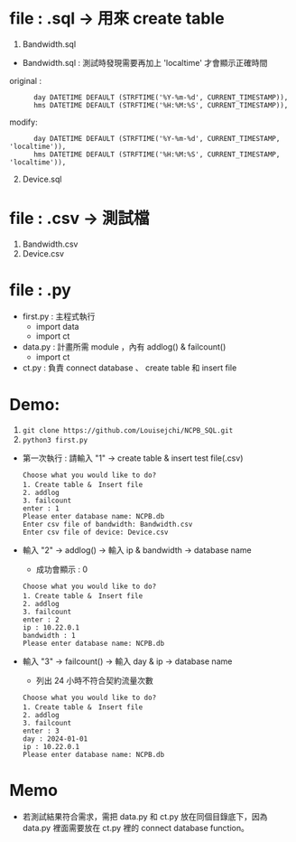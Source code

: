 # file : .sql -> 用來 create table
1. Bandwidth.sql
  *  Bandwidth.sql : 測試時發現需要再加上 'localtime' 才會顯示正確時間

  original :
  ```
        day DATETIME DEFAULT (STRFTIME('%Y-%m-%d', CURRENT_TIMESTAMP)),
        hms DATETIME DEFAULT (STRFTIME('%H:%M:%S', CURRENT_TIMESTAMP)),
  ```
  modify:
  ```
        day DATETIME DEFAULT (STRFTIME('%Y-%m-%d', CURRENT_TIMESTAMP, 'localtime')),
        hms DATETIME DEFAULT (STRFTIME('%H:%M:%S', CURRENT_TIMESTAMP, 'localtime')),
  ```
2. Device.sql

# file : .csv -> 測試檔
1. Bandwidth.csv
2. Device.csv

# file : .py 
* first.py : 主程式執行
  * import data
  * import ct   
* data.py : 計畫所需 module ，內有 addlog() & failcount()
  * import ct   
* ct.py : 負責 connect database 、 create table 和 insert file

# Demo:
1. `git clone https://github.com/Louisejchi/NCPB_SQL.git`
2. `python3 first.py`
  * 第一次執行 : 請輸入 "1" -> create table & insert test file(.csv)
    ```
    Choose what you would like to do?
    1. Create table &　Insert file
    2. addlog
    3. failcount
    enter : 1
    Please enter database name: NCPB.db
    Enter csv file of bandwidth: Bandwidth.csv
    Enter csv file of device: Device.csv
    ```
    
  * 輸入 "2" -> addlog() -> 輸入 ip & bandwidth -> database name
    * 成功會顯示 : 0
    ```
    Choose what you would like to do?
    1. Create table &　Insert file
    2. addlog
    3. failcount
    enter : 2
    ip : 10.22.0.1
    bandwidth : 1
    Please enter database name: NCPB.db
    ```
  * 輸入 "3" -> failcount() -> 輸入 day & ip -> database name
    * 列出 24 小時不符合契約流量次數
    ```
    Choose what you would like to do?
    1. Create table &　Insert file
    2. addlog
    3. failcount
    enter : 3
    day : 2024-01-01
    ip : 10.22.0.1
    Please enter database name: NCPB.db
    ```
# Memo
* 若測試結果符合需求，需把 data.py 和 ct.py 放在同個目錄底下，因為 data.py 裡面需要放在 ct.py 裡的 connect database function。
 

